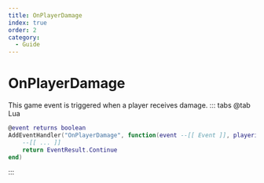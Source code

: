 ```yaml
---
title: OnPlayerDamage
index: true
order: 2
category:
  - Guide
---
```


# OnPlayerDamage
This game event is triggered when a player receives damage.
::: tabs
@tab Lua
```lua
@event returns boolean
AddEventHandler("OnPlayerDamage", function(event --[[ Event ]], playerid --[[ number ]], attackerid --[[ number ]], damageinfo_ptr --[[ string ]], inflictor_ptr --[[ string ]], ability_ptr --[[ string ]])
    --[[ ... ]]
    return EventResult.Continue
end)
```

:::